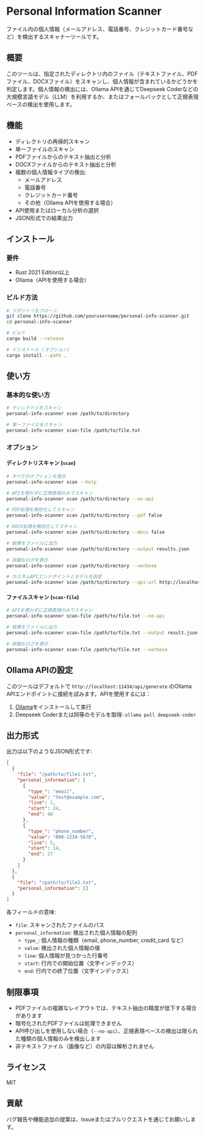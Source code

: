 # Personal Information Scanner

ファイル内の個人情報（メールアドレス、電話番号、クレジットカード番号など）を検出するスキャナーツールです。

## 概要

このツールは、指定されたディレクトリ内のファイル（テキストファイル、PDFファイル、DOCXファイル）をスキャンし、個人情報が含まれているかどうかを判定します。個人情報の検出には、Ollama APIを通じてDeepseek Coderなどの大規模言語モデル（LLM）を利用するか、またはフォールバックとして正規表現ベースの検出を使用します。

## 機能

- ディレクトリの再帰的スキャン
- 単一ファイルのスキャン
- PDFファイルからのテキスト抽出と分析
- DOCXファイルからのテキスト抽出と分析
- 複数の個人情報タイプの検出:
  - メールアドレス
  - 電話番号
  - クレジットカード番号
  - その他（Ollama APIを使用する場合）
- API使用またはローカル分析の選択
- JSON形式での結果出力

## インストール

### 要件

- Rust 2021 Edition以上
- Ollama（APIを使用する場合）

### ビルド方法

```bash
# リポジトリをクローン
git clone https://github.com/yourusername/personal-info-scanner.git
cd personal-info-scanner

# ビルド
cargo build --release

# インストール (オプション)
cargo install --path .
```

## 使い方

### 基本的な使い方

```bash
# ディレクトリをスキャン
personal-info-scanner scan /path/to/directory

# 単一ファイルをスキャン
personal-info-scanner scan-file /path/to/file.txt
```

### オプション

#### ディレクトリスキャン (`scan`)

```bash
# すべてのオプションを表示
personal-info-scanner scan --help

# APIを使わずに正規表現のみでスキャン
personal-info-scanner scan /path/to/directory --no-api

# PDF処理を無効化してスキャン
personal-info-scanner scan /path/to/directory --pdf false

# DOCX処理を無効化してスキャン
personal-info-scanner scan /path/to/directory --docx false

# 結果をファイルに出力
personal-info-scanner scan /path/to/directory --output results.json

# 詳細なログを表示
personal-info-scanner scan /path/to/directory --verbose

# カスタムAPIエンドポイントとモデルを指定
personal-info-scanner scan /path/to/directory --api-url http://localhost:11434/api/generate --model llama3
```

#### ファイルスキャン (`scan-file`)

```bash
# APIを使わずに正規表現のみでスキャン
personal-info-scanner scan-file /path/to/file.txt --no-api

# 結果をファイルに出力
personal-info-scanner scan-file /path/to/file.txt --output result.json

# 詳細なログを表示
personal-info-scanner scan-file /path/to/file.txt --verbose
```

## Ollama APIの設定

このツールはデフォルトで `http://localhost:11434/api/generate` のOllama APIエンドポイントに接続を試みます。APIを使用するには：

1. [Ollama](https://ollama.ai/)をインストールして実行
2. Deepseek Coderまたは同等のモデルを取得: `ollama pull deepseek-coder`

## 出力形式

出力は以下のようなJSON形式です:

```json
[
  {
    "file": "/path/to/file1.txt",
    "personal_information": [
      {
        "type_": "email",
        "value": "test@example.com",
        "line": 1,
        "start": 24,
        "end": 40
      },
      {
        "type_": "phone_number",
        "value": "090-1234-5678",
        "line": 5,
        "start": 14,
        "end": 27
      }
    ]
  },
  {
    "file": "/path/to/file2.txt",
    "personal_information": []
  }
]
```

各フィールドの意味:
- `file`: スキャンされたファイルのパス
- `personal_information`: 検出された個人情報の配列
  - `type_`: 個人情報の種類（email, phone_number, credit_card など）
  - `value`: 検出された個人情報の値
  - `line`: 個人情報が見つかった行番号
  - `start`: 行内での開始位置（文字インデックス）
  - `end`: 行内での終了位置（文字インデックス）

## 制限事項

- PDFファイルの複雑なレイアウトでは、テキスト抽出の精度が低下する場合があります
- 暗号化されたPDFファイルは処理できません
- API呼び出しを使用しない場合（`--no-api`）、正規表現ベースの検出は限られた種類の個人情報のみを検出します
- 非テキストファイル（画像など）の内容は解析されません

## ライセンス

MIT

## 貢献

バグ報告や機能追加の提案は、Issueまたはプルリクエストを通じてお願いします。
